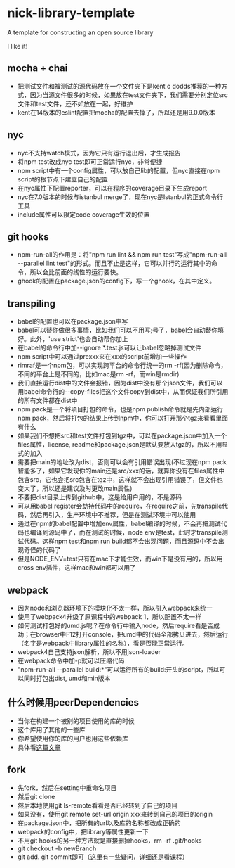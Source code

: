 # nick-library-template

A template for constructing an open source library

I like it!

## mocha + chai
- 把测试文件和被测试的源代码放在一个文件夹下是kent c dodds推荐的一种方式，因为当源文件很多的时候，如果放在test文件夹下，我们需要分别定位src文件和test文件，还不如放在一起，好维护
- kent在14版本的eslint配置把mocha的配置去掉了，所以还是用9.0.0版本

## nyc

- nyc不支持watch模式，因为它只有运行退出后，才生成报告
- 将npm test改成nyc test即可正常运行nyc，非常便捷
- npm script中有一个config属性，可以放自己lib的配置，但nyc直接在npm script的根节点下建立自己的配置
- 在nyc属性下配置reporter，可以在程序的coverage目录下生成report
- nyc在7.0版本的时候与istanbul merge了，现在nyc是Istanbul的正式命令行工具
- include属性可以限定code coverage生效的位置

## git hooks

- npm-run-all的作用是：将"npm run lint && npm run test"写成"npm-run-all --parallel lint test"的形式。而且不止是这样，它可以并行的运行其中的命令，所以会比前面的线性的运行要快。
- ghook的配置在package.json的config下，写一个ghook，在其中定义。

## transpiling

- babel的配置也可以在package.json中写
- babel可以替你做很多事情，比如我们可以不用写;号了，babel会自动替你填好。此外，'use strict'也会自动帮你加上
- 在babel的命令行中加--ignore *.test.js可以让babel忽略掉测试文件
- npm script中可以通过prexxx来在xxx的script前增加一些操作
- rimraf是一个npm包，可以实现跨平台的命令行统一的rm -rf(因为删除命令，不同的平台上是不同的，比如mac是rm -rf，而win是rmdir)
- 我们直接运行dist中的文件会报错，因为dist中没有那个json文件，我们可以用babel命令行的--copy-files把这个文件copy到dist中，从而保证我们所引用的所有文件都在dist中
- npm pack是一个将项目打包的命令，也是npm publish命令就是先内部运行npm pack，然后将打包的结果上传到npm中，你可以打开那个tgz来看看里面有什么
- 如果我们不想把src和test文件打包到tgz中，可以在package.json中加入一个files属性，license, readme和package.json是默认要放入tgz的，所以不用显式的加入
- 需要把main的地址改为dist，否则可以会有引用错误出现(不过现在npm pack智能多了，如果它发现你的main还是src/xxx的话，就算你没有在files属性中包含src，它也会把src包含在tgz中，这样就不会出现引用错误了，但文件也变大了，所以还是建议及时更改main属性)
- 不要把dist目录上传到github中，这是给用户用的，不是源码
- 可以用babel register会劫持代码中的require，在require之前，先transpile代码，然后再引入，生产环境中不推荐，但是在测试环境中可以使用
- 通过在npm的babel配置中增加env属性，babel编译的时候，不会再把测试代码也编译到源码中了，而在测试的时候，node env是test，此时才transpile测试代码。这样npm test和npm run build都不会出现问题，而且源码中不会出现奇怪的代码了
- 但是NODE_ENV=test只有在mac下才能生效，而win下是没有用的，所以用cross env插件，这样mac和win都可以用了

## webpack
- 因为node和浏览器环境下的模块化不太一样，所以引入webpack来统一
- 使用了webpack4升级了原课程中的webpack 1，所以配置不太一样
- 如何测试打包好的umd.js呢？在命令行中输入node，然后require看是否成功；在browser中F12打开console，把umd中的代码全部拷贝进去，然后运行（名字是webpack中library属性的名称），看是否能正常运行。
- webpack4自己支持json解析，所以不用json-loader
- 在webpack命令中加-p就可以压缩代码
- "npm-run-all --parallel build:*"可以运行所有的build:开头的script，所以可以同时打包出dist, umd和min版本

## 什么时候用peerDependencies
- 当你在构建一个被别的项目使用的库的时候
- 这个库用了其他的一些库
- 你希望使用你的库的用户也用这些依赖库
- 具体看[这篇文章](https://stackoverflow.com/questions/26737819/why-use-peer-dependencies-in-npm-for-plugins)

## fork
- 先fork，然后在setting中重命名项目
- 然后git clone
- 然后本地使用git ls-remote看看是否已经转到了自己的项目
- 如果没有，使用git remote set-url origin xxx来转到自己的项目的origin
- 在package.json中，把所有的url以及库的名称都改成正确的
- webpack的config中，把library等属性更新一下
- 不用git hooks的另一种方法就是直接删掉hooks，rm -rf .git/hooks
- git checkout -b newBranch
- git add. git commit即可（这里有一些疑问，详细还是看课程）
